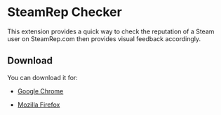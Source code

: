 SteamRep Checker
=================

This extension provides a quick way to check the reputation of a Steam user on SteamRep.com then provides visual
feedback accordingly.

Download
--------

You can download it for: 

* [Google Chrome][1]
* [Mozilla Firefox][2]

  [1]: https://chrome.google.com/webstore/detail/steamrep-checker/egnijmkeaaclmednfcjhmhangbfipidf
  [2]: https://addons.mozilla.org/en-US/firefox/addon/steamrep-checker/

